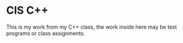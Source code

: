 CIS C++
=======

This is my work from my C++ class, the work inside here may be test programs or class assignments.
